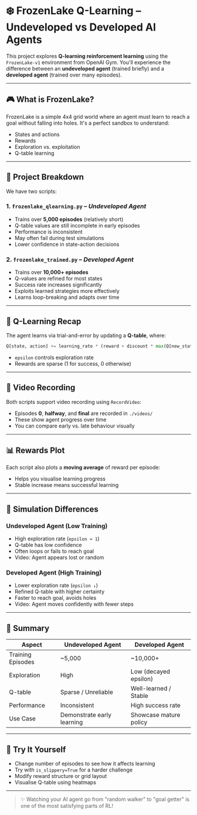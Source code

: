 # ❄️ FrozenLake Q-Learning – Undeveloped vs Developed AI Agents

This project explores **Q-learning reinforcement learning** using the `FrozenLake-v1` environment from OpenAI Gym. You'll experience the difference between an **undeveloped agent** (trained briefly) and a **developed agent** (trained over many episodes).

---

## 🎮 What is FrozenLake?

FrozenLake is a simple 4x4 grid world where an agent must learn to reach a goal without falling into holes. It's a perfect sandbox to understand:

- States and actions
- Rewards
- Exploration vs. exploitation
- Q-table learning

---

## 📂 Project Breakdown

We have two scripts:

### 1. `frozenlake_qlearning.py` – *Undeveloped Agent*
- Trains over **5,000 episodes** (relatively short)
- Q-table values are still incomplete in early episodes
- Performance is inconsistent
- May often fail during test simulations
- Lower confidence in state-action decisions

### 2. `frozenlake_trained.py` – *Developed Agent*
- Trains over **10,000+ episodes**
- Q-values are refined for most states
- Success rate increases significantly
- Exploits learned strategies more effectively
- Learns loop-breaking and adapts over time

---

## 🧠 Q-Learning Recap

The agent learns via trial-and-error by updating a **Q-table**, where:

```python
Q[state, action] += learning_rate * (reward + discount * max(Q[new_state]) - Q[state, action])
```

- `epsilon` controls exploration rate
- Rewards are sparse (1 for success, 0 otherwise)

---

## 🎥 Video Recording

Both scripts support video recording using `RecordVideo`:

- Episodes **0**, **halfway**, and **final** are recorded in `./videos/`
- These show agent progress over time
- You can compare early vs. late behaviour visually

---

## 📊 Rewards Plot

Each script also plots a **moving average** of reward per episode:

- Helps you visualise learning progress
- Stable increase means successful learning

---

## 🧪 Simulation Differences

### Undeveloped Agent (Low Training)
- High exploration rate (`epsilon ≈ 1`)
- Q-table has low confidence
- Often loops or fails to reach goal
- Video: Agent appears lost or random

### Developed Agent (High Training)
- Lower exploration rate (`epsilon ↓`)
- Refined Q-table with higher certainty
- Faster to reach goal, avoids holes
- Video: Agent moves confidently with fewer steps

---

## 📝 Summary

| Aspect            | Undeveloped Agent        | Developed Agent            |
|-------------------|--------------------------|-----------------------------|
| Training Episodes | ~5,000                   | ~10,000+                    |
| Exploration       | High                     | Low (decayed epsilon)       |
| Q-table           | Sparse / Unreliable      | Well-learned / Stable       |
| Performance       | Inconsistent              | High success rate           |
| Use Case          | Demonstrate early learning | Showcase mature policy    |

---

## 🧩 Try It Yourself

- Change number of episodes to see how it affects learning
- Try with `is_slippery=True` for a harder challenge
- Modify reward structure or grid layout
- Visualise Q-table using heatmaps

---

> ✨ Watching your AI agent go from "random walker" to "goal getter" is one of the most satisfying parts of RL!